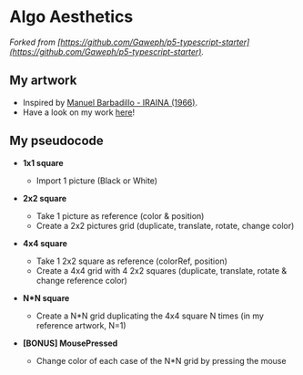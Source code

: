 # Algo Aesthetics

*Forked from [https://github.com/Gaweph/p5-typescript-starter](https://github.com/Gaweph/p5-typescript-starter).*

## My artwork 

* Inspired by [Manuel Barbadillo - IRAINA (1966)](http://dada.compart-bremen.de/item/artwork/493).
* Have a look on my work [here](https://adudree.github.io/algo_aesthetics/)!

## My pseudocode 

- **1x1 square** 
    - Import 1 picture (Black or White)

- **2x2 square**
    - Take 1 picture as reference (color & position)
    - Create a 2x2 pictures grid (duplicate, translate, rotate, change color)
- **4x4 square** 
    - Take 1 2x2 square as reference (colorRef, position)
    - Create a 4x4 grid with 4 2x2 squares (duplicate, translate, rotate & change reference color)
- **N*N square**
    - Create a N*N grid duplicating the 4x4 square N times (in my reference artwork, N=1)  
- **[BONUS] MousePressed**
    - Change color of each case of the N*N grid by pressing the mouse